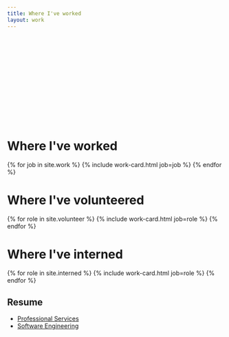 ```yaml
---
title: Where I've worked
layout: work
---
```


<div style="height: 200px;"></div>

<div class="container">
  <div class="row text-center">
    <h1>Where I've worked</h1>
  </div>

  {% for job in site.work %}
    {% include work-card.html job=job %}
  {% endfor %}

  <div class="row text-center" style="margin-top: 20px">
      <h1>Where I've volunteered</h1>
  </div>

  {% for role in site.volunteer %}
    {% include work-card.html job=role %}
  {% endfor %}

  <div class="row text-center" style="margin-top: 20px">
      <h1>Where I've interned</h1>
  </div>

  {% for role in site.interned %}
    {% include work-card.html job=role %}
  {% endfor %}

  <section id="resume" class="content-section text-center">
    <div class="row">
      <h1>Resume</h1>
      <ul class="list-inline banner-social-buttons">
        <li>
            <a href="/pdf/prof_serv_cv_2016.pdf" class="btn btn-default btn-lg"><span class="network-name">Professional Services</span></a>
        </li>
        <li>
            <a href="/pdf/eng_2017_resume.pdf" class="btn btn-default btn-lg"><span class="network-name">Software Engineering</span></a>
        </li>
      </ul>
    </div>
  </section>
</div>